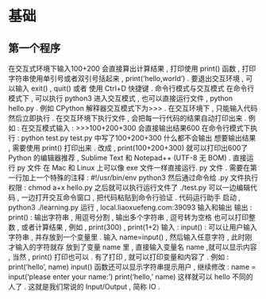 # 基础
## 第一个程序
在交互式环境下输入100+200 会直接算出计算结果 , 打印使用 print() 函数 , 打印字符串使用单引号或者双引号括起来 , print(‘hello,world’) . 要退出交互环境 , 可以输入 exit() , quit() 或者 使用 Ctrl+D 快捷键 . 
命令行模式与交互模式
	在命令行模式下 , 可以执行 python3 进入交互模式 , 也可以直接运行文件 , python hello.py . 例如 CPython 解释器交互模式下为>>> . 
	在交互环境下 , 只能输入代码然后立即执行 . 
	在交互环境下执行文件 , 会把每一行代码的结果自动打印出来 . 
例如 : 
	在交互模式输入 : 
		>>>100+200+300
		会直接输出结果600
	在命令行模式下执行 : 
		python test.py
		test.py 中写了100+200+300
		什么都不会输出
		想要输出结果 , 需要使用 print() 打印出来 . 
		改成 , print(100+200+300)
		就可以打印出600了
Python 的编辑器推荐 , Sublime Text 和 Notepad++ (UTF-8 无 BOM) . 
直接运行 py 文件
在 Mac 和 Linux 上可以像 exe 文件一样直接运行. py 文件 . 
	需要在第一行加上一个特殊的注释 : #!/usr/bin/env python3
	然后通过命令给 .py 文件执行权限 : chmod a+x hello.py
	之后就可以执行运行文件了 ./test.py
可以一边编辑代码 , 一边打开交互命令窗口 , 把代码粘贴到命令行验证 . 
代码运行助手
	启动 , python3 ./learning.py
	运行 , local.liaoxuefeng.com:39093
输入和输出
	输出 : 
	print() : 输出字符串 , 用逗号分割 , 输出多个字符串 , 逗号转为空格
	也可以打印整数 , 或者计算结果 , 例如 , print(300) , print(1+2)
	输入 : 
	input() : 可以让用户输入字符串 , 并存放到一个变量里 . 
	输入 name=input() , 然后输入任意字符 , 此时刚才输入的字符就存	放到了变量 name 里 , 直接输入变量名 name ,就可以显示内容 , 	当然 , print() 打印也可以 . 有了打印 , 就可以打印变量和内容了 . 
	例如 : 
		print(‘hello’, name)
	input() 函数还可以显示字符串提示用户 , 继续修改 : 
		name = input(‘please enter your name:’)
		print(‘hello,’ name)
	这样就可以 hello 不同的人了 . 
	这就是我们常说的 Input/Output , 简称 IO .